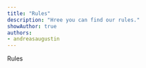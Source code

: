 ```yaml
---
title: "Rules"
description: "Hree you can find our rules."
showAuthor: true
authors:
- andreasaugustin
---
```

Rules
